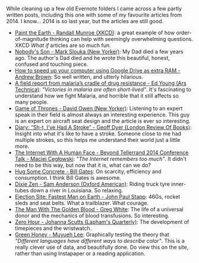 <!--
.. title: Favourite reading of 2014
.. slug: favourite-reading-of-2014
.. date: 2015/10/21 17:01:30
.. tags: 
.. spellcheck_exceptions: Cegłowski,Maciej,Geoff,Yorker,Yorker,Munroe,Evernote,Slouka,RAM,Technica,color,XKCD,Nobody's,Google,Ars,Tellerrand,Stapp,Scutts,Lapham's,Muyueh,ve
.. is_orphan: False
.. link:
.. description:
-->

While cleaning up a few old Evernote folders I came across a few partly written posts, including this one with some of my favourite articles from 2014. I know... 2014 is *so* last year, but the articles are still good.

* [Paint the Earth - Randall Munroe (XKCD)](http://what-if.xkcd.com/84/): a great example of how order-of-magnitude thinking can help with seemingly overwhelming questions. XKCD *What if* articles are so much fun.
* [Nobody's Son - Mark Slouka (New Yorker)](http://www.newyorker.com/online/blogs/books/2014/01/nobodys-son.html): My Dad died a few years ago. The author's Dad died and he wrote this beautiful, honest, confused and touching piece.
* [How to speed up your computer using Google Drive as extra RAM - Andrew Brown](http://drusepth.net/how-to-speed-up-your-computer-using-google-drive-as-extra-ram/): So well written, and utterly hilarious.
* [A field report from malaria’s cradle of drug resistance - Ed Young (Ars Technica)](http://arstechnica.com/science/2014/03/a-field-report-from-malarias-cradle-of-drug-resistance/): *"Victories in malaria are often short-lived"*. It's fascinating to understand how we fight Malaria, and horrible that it still affects so many people.
* [Game of Thrones - David Owen (New Yorker)](http://www.newyorker.com/reporting/2014/04/21/140421fa_fact_owen): Listening to an expert speak in their field is almost always an interesting experience. This guy is an expert on aircraft seat design and the article is ever so interesting.
* [Diary: “Sh-t, I’ve Had A Stroke” - Geoff Dyer (London Review Of Books)](http://www.lrb.co.uk/v36/n07/geoff-dyer/diary): Insight into what it's like to have a stroke. Someone close to me had multiple strokes, so this helps me understand their world just a little more.
* [The Internet With A Human Face - Beyond Tellerrand 2014 Conference Talk - Maciej Cegłowski](http://idlewords.com/bt14.htm): *"The Internet remembers too much"*. It didn't need to be this way, but now that it is, what can we do? 
* [Hug Some Concrete - Bill Gates](http://www.gatesnotes.com/Books/Making-the-Modern-World): On scarcity, efficiency and consumption. I think Bill Gates is awesome.
* [Dixie Zen - Sam Anderson (Oxford American)](http://www.oxfordamerican.org/magazine/item/201-dixie-zen): Riding truck tyre inner-tubes down a river in Louisiana. So relaxing.
* [Ejection Site: Fastest Man on Earth - John Paul Stapp](http://www.ejectionsite.com/stapp.htm): 46Gs, rocket sleds and seat belts. What a trailblazer. What courage.
* [The Man With The Golden Blood - Greg White](http://mosaicscience.com/story/man-golden-blood): The life of a universal donor and the mechanics of blood transfusions. So interesting.
* [Zero Hour - Johanna Scutts (Lapham's Quarterly)](http://www.laphamsquarterly.org/roundtable/zero-hour): The development of timepieces and the wristwatch.
* [Green Honey - Muyueh Lee](http://muyueh.com/greenhoney/): Graphically testing the theory that *"Different languages have different ways to describe color"*. This is a really clever use of data, and beautifully done. Do view this on the site, rather than using Instapaper or a reading application.
